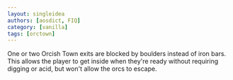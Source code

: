 ```yaml
---
layout: singleidea
authors: [aosdict, FIQ]
category: [vanilla]
tags: [orctown]
---
```

One or two Orcish Town exits are blocked by boulders instead of iron bars. This allows the player to get inside when they're ready without requiring digging or acid, but won't allow the orcs to escape.
